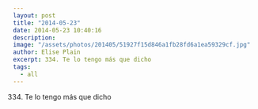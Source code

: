 ```yaml
---
layout: post
title: "2014-05-23"
date: 2014-05-23 10:40:16
description: 
image: "/assets/photos/201405/51927f15d846a1fb28fd6a1ea59329cf.jpg"
author: Elise Plain
excerpt: 334. Te lo tengo más que dicho
tags: 
  - all
---
```


334. Te lo tengo más que dicho
<p></p>
